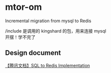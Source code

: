 # mtor-om
Incremental migration from mysql to Redis

/include 是调用的 kingshard 的包，用来连接 mysql  
开摆！学不完了

## Design document
[【腾讯文档】SQL to Redis Implementation](https://docs.qq.com/doc/DVWNQQnVHUWFHYW5s)
